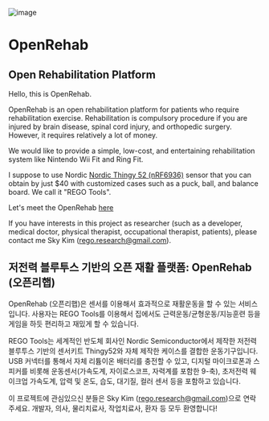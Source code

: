 ![image](https://user-images.githubusercontent.com/56623134/69489648-d0ed2900-0ebe-11ea-8c6a-5a1114358bed.png)

# OpenRehab #
## Open Rehabilitation Platform ##

Hello, this is OpenRehab.

OpenRehab is an open rehabilitation platform for patients who require rehabilitation exercise.
Rehabilitation is compulsory procedure if you are injured by brain disease, spinal cord injury, and orthopedic surgery.
However, it requires relatively a lot of money.

We would like to provide a simple, low-cost, and entertaining rehabilitation system like Nintendo Wii Fit and Ring Fit.

I suppose to use Nordic [Nordic Thingy 52 (nRF6936)](https://www.mouser.com/ProductDetail/Nordic-Semiconductor/nRF6936?qs=5aG0NVq1C4wGdQJYSOVFOA==)
 sensor that you can obtain by just $40 with customized cases such as a puck, ball, and balance board.
 We call it "REGO Tools".

Let's meet the OpenRehab [here](https://regoresearch.github.io/openrehab.html)

If you have interests in this project as researcher (such as a developer, medical doctor, physical therapist, occupational therapist, patients), please contact me Sky Kim (rego.research@gmail.com).

## 저전력 블루투스 기반의 오픈 재활 플랫폼: OpenRehab (오픈리햅)

OpenRehab (오픈리햅)은 센서를 이용해서 효과적으로 재활운동을 할 수 있는 서비스입니다. 사용자는 REGO Tools를 이용해서 집에서도 근력운동/균형운동/지능훈련 등을 게임을 하듯 편리하고 재밌게 할 수 있습니다.

REGO Tools는 세계적인 반도체 회사인 Nordic Semiconductor에서 제작한 저전력 블루투스 기반의 센서키트 Thingy52와 자체 제작한 케이스를 결합한 운동기구입니다. USB 커넥터를 통해서 자체 리튬이온 배터리를 충전할 수 있고, 디지털 마이크로폰과 스피커를 비롯해 운동센서(가속도계, 자이로스코프, 자력계를 포함한 9-축), 초저전력 웨이크업 가속도계, 압력 및 온도, 습도, 대기질, 컬러 센서 등을 포함하고 있습니다.

이 프로젝트에 관심있으신 분들은 Sky Kim (rego.research@gmail.com)으로 연락주세요.
개발자, 의사, 물리치료사, 작업치료사, 환자 등 모두 환영합니다!
